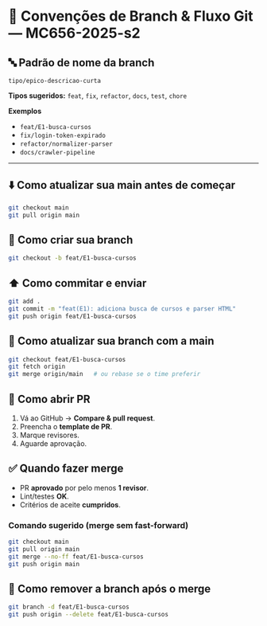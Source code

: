 # 🌿 Convenções de Branch & Fluxo Git — MC656-2025-s2

## 🔤 Padrão de nome da branch
```
tipo/epico-descricao-curta
```
**Tipos sugeridos:** `feat`, `fix`, `refactor`, `docs`, `test`, `chore`

**Exemplos**
- `feat/E1-busca-cursos`
- `fix/login-token-expirado`
- `refactor/normalizer-parser`
- `docs/crawler-pipeline`

---

## ⬇️ Como atualizar sua main antes de começar
```bash
git checkout main
git pull origin main
```

## 🌱 Como criar sua branch
```bash
git checkout -b feat/E1-busca-cursos
```

## ⬆️ Como commitar e enviar
```bash
git add .
git commit -m "feat(E1): adiciona busca de cursos e parser HTML"
git push origin feat/E1-busca-cursos
```

## 🔁 Como atualizar sua branch com a main
```bash
git checkout feat/E1-busca-cursos
git fetch origin
git merge origin/main   # ou rebase se o time preferir
```

## 🔀 Como abrir PR
1. Vá ao GitHub → **Compare & pull request**.
2. Preencha o **template de PR**.
3. Marque revisores.
4. Aguarde aprovação.

## ✅ Quando fazer merge
- PR **aprovado** por pelo menos **1 revisor**.
- Lint/testes **OK**.
- Critérios de aceite **cumpridos**.

### Comando sugerido (merge sem fast-forward)
```bash
git checkout main
git pull origin main
git merge --no-ff feat/E1-busca-cursos
git push origin main
```

## 🧹 Como remover a branch após o merge
```bash
git branch -d feat/E1-busca-cursos
git push origin --delete feat/E1-busca-cursos
```
